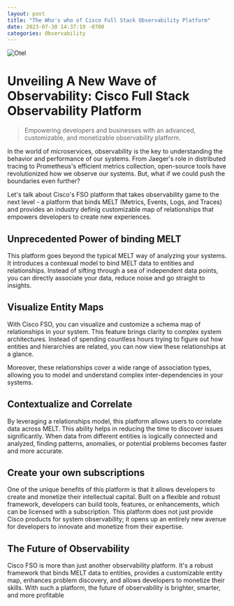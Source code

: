 ```yaml
---
layout: post
title: "The Who's who of Cisco Full Stack Observability Platform"
date: 2023-07-30 14:37:19 -0700
categories: Observability
---
```


![Otel](/assets/img/FSO.png)

# Unveiling A New Wave of Observability: Cisco Full Stack Observability Platform

> Empowering developers and businesses with an advanced, customizable, and monetizable observability platform.

In the world of microservices, observability is the key to understanding the behavior and performance of our systems. From Jaeger's role in distributed tracing to Prometheus's efficient metrics collection, open-source tools have revolutionized how we observe our systems. But, what if we could push the boundaries even further?

Let's talk about Cisco's FSO platform that takes observability game to the next level - a platform that binds MELT (Metrics, Events, Logs, and Traces) and provides an industry definig customizable map of relationships that empowers developers to create new experiences.

## Unprecedented Power of binding MELT

This platform goes beyond the typical MELT way of analyzing your systems. It introduces a contexual model to bind MELT data to entities and relationships. Instead of sifting through a sea of independent data points, you can directly associate your data, reduce noise and go straight to insights.

## Visualize Entity Maps

With Cisco FSO, you can visualize and customize a schema map of relationships in your system. This feature brings clarity to complex system architectures. Instead of spending countless hours trying to figure out how entities and hierarchies are related, you can now view these relationships at a glance.

Moreover, these relationships cover a wide range of association types, allowing you to model and understand complex inter-dependencies in your systems.

## Contextualize and Correlate

By leveraging a relationships model, this platform allows users to correlate data across MELT. This ability helps in reducing the time to discover issues significantly. When data from different entities is logically connected and analyzed, finding patterns, anomalies, or potential problems becomes faster and more accurate.

## Create your own subscriptions

One of the unique benefits of this platform is that it allows developers to create and monetize their intellectual capital. Built on a flexible and robust framework, developers can build tools, features, or enhancements, which can be licensed with a subscription. This platform does not just provide Cisco products for system observability; it opens up an entirely new avenue for developers to innovate and monetize from their expertise.

## The Future of Observability

Cisco FSO is more than just another observability platform. It's a robust framework that binds MELT data to entities, provides a customizable entity map, enhances problem discovery, and allows developers to monetize their skills. With such a platform, the future of observability is brighter, smarter, and more profitable
